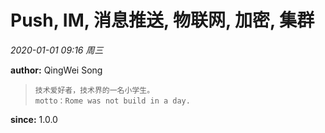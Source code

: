 # Push, IM, 消息推送, 物联网, 加密, 集群

*2020-01-01 09:16 周三*

**author:** QingWei Song

> ```$xslt
> 技术爱好者，技术界的一名小学生。
> motto：Rome was not build in a day.
> ```

**since:** 1.0.0
